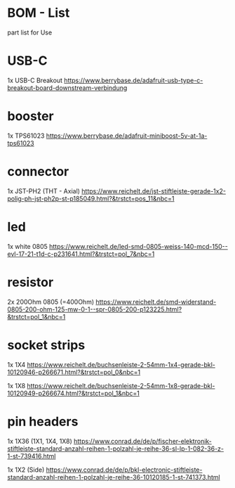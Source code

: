 # BOM - List

part list for Use

# USB-C
1x USB-C Breakout  https://www.berrybase.de/adafruit-usb-type-c-breakout-board-downstream-verbindung

# booster
1x TPS61023 https://www.berrybase.de/adafruit-miniboost-5v-at-1a-tps61023

# connector
1x JST-PH2 (THT - Axial)  https://www.reichelt.de/jst-stiftleiste-gerade-1x2-polig-ph-jst-ph2p-st-p185049.html?&trstct=pos_11&nbc=1

# led
1x white 0805  https://www.reichelt.de/led-smd-0805-weiss-140-mcd-150--evl-17-21-t1d-c-p231641.html?&trstct=pol_7&nbc=1

# resistor
2x 200Ohm 0805 (=400Ohm) https://www.reichelt.de/smd-widerstand-0805-200-ohm-125-mw-0-1--spr-0805-200-p123225.html?&trstct=pol_1&nbc=1

# socket strips
1x 1X4 https://www.reichelt.de/buchsenleiste-2-54mm-1x4-gerade-bkl-10120946-p266671.html?&trstct=pol_0&nbc=1

1x 1X8 https://www.reichelt.de/buchsenleiste-2-54mm-1x8-gerade-bkl-10120949-p266674.html?&trstct=pol_1&nbc=1  

# pin headers
1x 1X36 (1X1, 1X4, 1X8) https://www.conrad.de/de/p/fischer-elektronik-stiftleiste-standard-anzahl-reihen-1-polzahl-je-reihe-36-sl-lp-1-082-36-z-1-st-739416.html

1x 1X2 (Side) https://www.conrad.de/de/p/bkl-electronic-stiftleiste-standard-anzahl-reihen-1-polzahl-je-reihe-36-10120185-1-st-741373.html 
